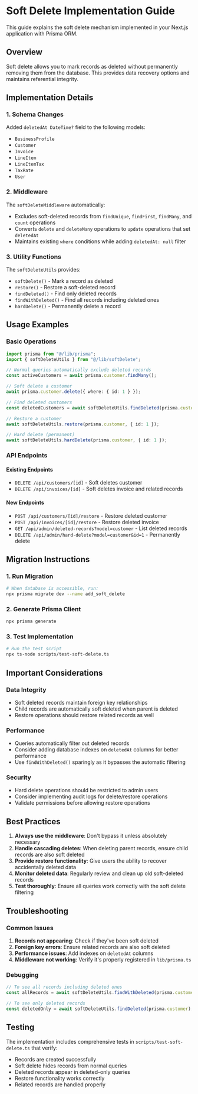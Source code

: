 # Soft Delete Implementation Guide

This guide explains the soft delete mechanism implemented in your Next.js application with Prisma ORM.

## Overview

Soft delete allows you to mark records as deleted without permanently removing them from the database. This provides data recovery options and maintains referential integrity.

## Implementation Details

### 1. Schema Changes

Added `deletedAt DateTime?` field to the following models:
- `BusinessProfile`
- `Customer`
- `Invoice`
- `LineItem`
- `LineItemTax`
- `TaxRate`
- `User`

### 2. Middleware

The `softDeleteMiddleware` automatically:
- Excludes soft-deleted records from `findUnique`, `findFirst`, `findMany`, and `count` operations
- Converts `delete` and `deleteMany` operations to `update` operations that set `deletedAt`
- Maintains existing `where` conditions while adding `deletedAt: null` filter

### 3. Utility Functions

The `softDeleteUtils` provides:
- `softDelete()` - Mark a record as deleted
- `restore()` - Restore a soft-deleted record
- `findDeleted()` - Find only deleted records
- `findWithDeleted()` - Find all records including deleted ones
- `hardDelete()` - Permanently delete a record

## Usage Examples

### Basic Operations

```typescript
import prisma from "@/lib/prisma";
import { softDeleteUtils } from "@/lib/softDelete";

// Normal queries automatically exclude deleted records
const activeCustomers = await prisma.customer.findMany();

// Soft delete a customer
await prisma.customer.delete({ where: { id: 1 } });

// Find deleted customers
const deletedCustomers = await softDeleteUtils.findDeleted(prisma.customer);

// Restore a customer
await softDeleteUtils.restore(prisma.customer, { id: 1 });

// Hard delete (permanent)
await softDeleteUtils.hardDelete(prisma.customer, { id: 1 });
```

### API Endpoints

#### Existing Endpoints
- `DELETE /api/customers/[id]` - Soft deletes customer
- `DELETE /api/invoices/[id]` - Soft deletes invoice and related records

#### New Endpoints
- `POST /api/customers/[id]/restore` - Restore deleted customer
- `POST /api/invoices/[id]/restore` - Restore deleted invoice
- `GET /api/admin/deleted-records?model=customer` - List deleted records
- `DELETE /api/admin/hard-delete?model=customer&id=1` - Permanently delete

## Migration Instructions

### 1. Run Migration
```bash
# When database is accessible, run:
npx prisma migrate dev --name add_soft_delete
```

### 2. Generate Prisma Client
```bash
npx prisma generate
```

### 3. Test Implementation
```bash
# Run the test script
npx ts-node scripts/test-soft-delete.ts
```

## Important Considerations

### Data Integrity
- Soft deleted records maintain foreign key relationships
- Child records are automatically soft deleted when parent is deleted
- Restore operations should restore related records as well

### Performance
- Queries automatically filter out deleted records
- Consider adding database indexes on `deletedAt` columns for better performance
- Use `findWithDeleted()` sparingly as it bypasses the automatic filtering

### Security
- Hard delete operations should be restricted to admin users
- Consider implementing audit logs for delete/restore operations
- Validate permissions before allowing restore operations

## Best Practices

1. **Always use the middleware**: Don't bypass it unless absolutely necessary
2. **Handle cascading deletes**: When deleting parent records, ensure child records are also soft deleted
3. **Provide restore functionality**: Give users the ability to recover accidentally deleted data
4. **Monitor deleted data**: Regularly review and clean up old soft-deleted records
5. **Test thoroughly**: Ensure all queries work correctly with the soft delete filtering

## Troubleshooting

### Common Issues

1. **Records not appearing**: Check if they've been soft deleted
2. **Foreign key errors**: Ensure related records are also soft deleted
3. **Performance issues**: Add indexes on `deletedAt` columns
4. **Middleware not working**: Verify it's properly registered in `lib/prisma.ts`

### Debugging

```typescript
// To see all records including deleted ones
const allRecords = await softDeleteUtils.findWithDeleted(prisma.customer);

// To see only deleted records
const deletedOnly = await softDeleteUtils.findDeleted(prisma.customer);
```

## Testing

The implementation includes comprehensive tests in `scripts/test-soft-delete.ts` that verify:
- Records are created successfully
- Soft delete hides records from normal queries
- Deleted records appear in deleted-only queries
- Restore functionality works correctly
- Related records are handled properly
